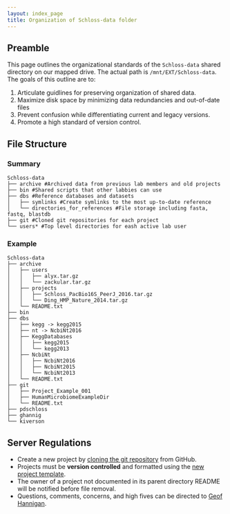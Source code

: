 ```yaml
---
layout: index_page
title: Organization of Schloss-data folder
---
```


## Preamble
This page outlines the organizational standards of the `Schloss-data` shared directory on our mapped drive. The actual path is `/mnt/EXT/Schloss-data`. The goals of this outline are to:

1. Articulate guidlines for preserving organization of shared data.
2. Maximize disk space by minimizing data redundancies and out-of-date files
3. Prevent confusion while differentiating current and legacy versions.
4. Promote a high standard of version control.

## File Structure

### Summary


	Schloss-data
	├── archive #Archived data from previous lab members and old projects
	├── bin #Shared scripts that other labbies can use
	├── dbs #Reference databases and datasets
	│   ├── symlinks #Create symlinks to the most up-to-date reference
	│   └── directories_for_references #File storage including fasta, fastq, blastdb
	├── git #Cloned git repositories for each project
	└── users* #Top level directories for eash active lab user


### Example

	Schloss-data
	├── archive
	│   ├── users
	│   │   ├── alyx.tar.gz
	│   │   └── zackular.tar.gz
	│   ├── projects
	│   │   ├── Schloss_PacBio16S_PeerJ_2016.tar.gz
	│   │   └── Ding_HMP_Nature_2014.tar.gz
	│   └── README.txt
	├── bin
	├── dbs
	│   ├── kegg -> kegg2015
	│   ├── nt -> NcbiNt2016
	│   ├── KeggDatabases
	│   │   ├── kegg2015
	│   │   └── kegg2013
	│   ├── NcbiNt
	│   │   ├── NcbiNt2016
	│   │   ├── NcbiNt2015
	│   │   └── NcbiNt2013
	│   └── README.txt
	├── git
	│   ├── Project_Example_001
	│   ├── HumanMicrobiomeExampleDir
	│   └── README.txt
	├── pdschloss
	├── ghannig
	└── kiverson


## Server Regulations
* Create a new project by [cloning the git repository](https://help.github.com/articles/cloning-a-repository/) from GitHub.
* Projects must be **version controlled** and formatted using the [new project template](https://github.com/SchlossLab/new_project).
* The owner of a project not documented in its parent directory README will be notified before file removal.
* Questions, comments, concerns, and high fives can be directed to [Geof Hannigan](ghannig@umich.edu).
